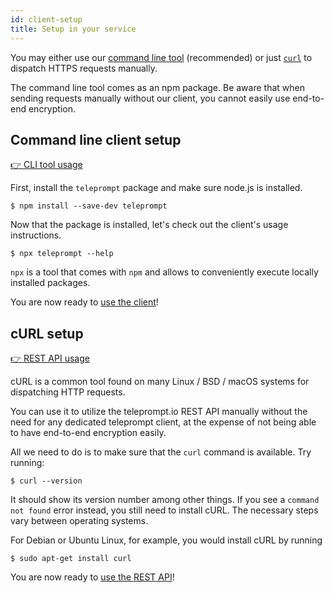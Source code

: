 ```yaml
---
id: client-setup
title: Setup in your service
---
```


You may either use our [command line tool](#setup-cli-tool) (recommended) or just [`curl`](#setup-curl) to dispatch HTTPS requests manually.

The command line tool comes as an npm package. Be aware that when sending requests manually without our client, you cannot easily use end-to-end encryption.

<h2 id="setup-cli-tool">Command line client setup</h2>

[👉 CLI tool usage](./client-client-usage)

First, install the `teleprompt` package and make sure node.js is installed.

```
$ npm install --save-dev teleprompt
```

Now that the package is installed, let's check out the client's usage instructions.

```
$ npx teleprompt --help
```

`npx` is a tool that comes with `npm` and allows to conveniently execute locally installed packages.

You are now ready to [use the client](./cli-client-usage)!

<h2 id="setup-curl">cURL setup</h2>

[👉 REST API usage](./rest-api)

cURL is a common tool found on many Linux / BSD / macOS systems for dispatching HTTP requests.

You can use it to utilize the teleprompt.io REST API manually without the need for any dedicated teleprompt client, at the expense of not being able to have end-to-end encryption easily.

All we need to do is to make sure that the `curl` command is available. Try running:

```
$ curl --version
```

It should show its version number among other things. If you see a `command not found` error instead, you still need to install cURL. The necessary steps vary between operating systems.

For Debian or Ubuntu Linux, for example, you would install cURL by running

```
$ sudo apt-get install curl
```

You are now ready to [use the REST API](./rest-api)!
